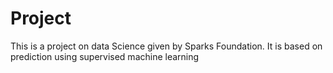 # Project
This is a project on data Science given by Sparks Foundation. It is based on prediction using supervised machine learning
